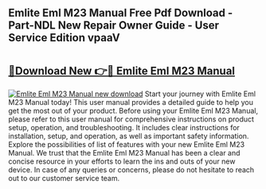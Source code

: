 ## Emlite Eml M23 Manual Free Pdf Download - Part-NDL New Repair Owner Guide - User Service Edition vpaaV

# <h2><a href="http://cf29452.oget.top/?id=Emlite+Eml+M23+Manual">🔗Download New 👉🔴 Emlite Eml M23 Manual</a></h2>

[![Emlite Eml M23 Manual new download](https://i.imgur.com/5g1atiW.png)](http://cf29452.oget.top/?id=Emlite+Eml+M23+Manual)
Start your journey with Emlite Eml M23 Manual today! This user manual provides a detailed guide to help you get the most out of your product. Before using your Emlite Eml M23 Manual, please refer to this user manual for comprehensive instructions on product setup, operation, and troubleshooting. It includes clear instructions for installation, setup, and operation, as well as important safety information. Explore the possibilities of list of features with your new Emlite Eml M23 Manual. We trust that the Emlite Eml M23 Manual has been a clear and concise resource in your efforts to learn the ins and outs of your new device. In case of any queries or concerns, please do not hesitate to reach out to our customer service team.
